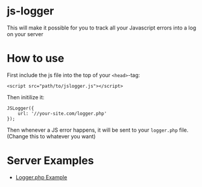 # js-logger
This will make it possible for you to track all your Javascript errors into a log on your server

# How to use

First include the js file into the top of your `<head>`-tag:   
```
<script src="path/to/jslogger.js"></script>
```

Then initilize it:
```
JSLogger({
    url: '//your-site.com/logger.php'
});
```

Then whenever a JS error happens, it will be sent to your `logger.php` file. (Change this to whatever you want)

# Server Examples
- [Logger.php Example](http://github.com/marktopper/js-logger/examples/serverside/logger.php)
